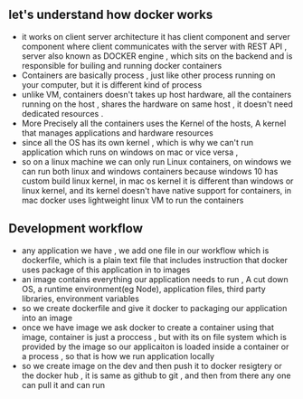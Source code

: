 ## let's understand how docker works 
- it works on client server architecture it has client component and server component where client communicates with the server with REST API , server also known as DOCKER engine , which sits on the backend and is responsible for builing and running docker containers
- Containers are basically process , just like other process running on your computer, but it is different kind of process
- unlike VM, containers doesn't takes up host hardware, all the containers running on the host , shares the hardware on same host , it doesn't need dedicated resources .
- More Precisely all the containers uses the Kernel of the hosts, A kernel that manages applications and hardware resources
- since all the OS has its own kernel , which is why we can't run application which runs on windows on mac or vice versa ,
- so on a linux machine we can only run Linux containers, on windows we can run both linux and windows containers because windows 10 has custom build linux kernel, in mac os kernel it is different than windows or linux kernel, and its kernel doesn't have native support for containers, in mac docker uses lightweight linux VM to run the containers


## Development workflow 
- any application we have , we add one file in our workflow which is dockerfile, which is a plain text file that includes instruction that docker uses package of this application in to images
- an image contains everything our application needs to run , A cut down OS, a runtime environment(eg Node), application files, third party libraries, environment variables
- so we create dockerfile and give it docker to packaging our application into an image
- once we have image we ask docker to create a container using that image, container is just a proccess , but with its on file system which is provided by the image so our applicaiton is loaded inside a container or a process , so that is how we run application locally
- so we create image on the dev and then push it to docker resigtery or the docker hub , it is same as github to git , and then from there any one can pull it and can run  
